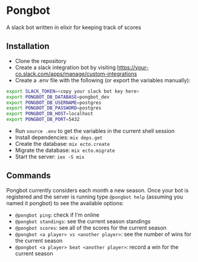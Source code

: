 # Pongbot
A slack bot written in elixir for keeping track of scores

## Installation
- Clone the repository
- Create a slack integration bot by visiting https://your-co.slack.com/apps/manage/custom-integrations
- Create a .env file with the following (or export the variables
  manually):

```bash
export SLACK_TOKEN=<copy your slack bot key here>
export PONGBOT_DB_DATABASE=pongbot_dev
export PONGBOT_DB_USERNAME=postgres
export PONGBOT_DB_PASSWORD=postgres
export PONGBOT_DB_HOST=localhost
export PONGBOT_DB_PORT=5432
```
- Run `source .env` to get the variables in the current shell session
- Install dependencies: `mix deps.get`
- Create the database: `mix ecto.create`
- Migrate the database: `mix ecto.migrate`
- Start the server: `iex -S mix`

## Commands

Pongbot currently considers each month a new season. Once your bot is
registered and the server is running type `@pongbot help` (assuming
you named it pongbot) to see the available options:

- `@pongbot ping`: check if I'm online
- `@pongbot standings`: see the current season standings
- `@pongbot scores`: see all of the scores for the current season
- `@pongbot <a player> vs <another player>`: see the number of wins for the current season
- `@pongbot <a player> beat <another player>`: record a win for the current season
